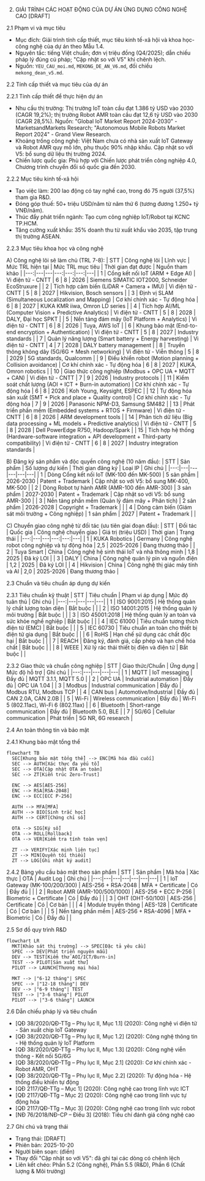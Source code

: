 2. GIẢI TRÌNH CÁC HOẠT ĐỘNG CỦA DỰ ÁN ỨNG DỤNG CÔNG NGHỆ CAO [DRAFT]

2.1 Phạm vi và mục tiêu
- Mục đích: Giải trình tính cấp thiết, mục tiêu kinh tế-xã hội và khoa học-công nghệ của dự án theo Mẫu 1.4.
- Nguyên tắc: tiếng Việt chuẩn; đơn vị triệu đồng (Q4/2025); dẫn chiếu pháp lý đúng cú pháp; "Cập nhật so với V5" khi chênh lệch.
- Nguồn: `YEU_CAU_moi.md`, `MEKONG_DE_AN_V6.md`, đối chiếu `mekong_dean_v5.md`.

2.2 Tính cấp thiết và mục tiêu của dự án

2.2.1 Tính cấp thiết để thực hiện dự án
- Nhu cầu thị trường: Thị trường IoT toàn cầu đạt 1.386 tỷ USD vào 2030 (CAGR 19,2%); thị trường Robot AMR toàn cầu đạt 12,6 tỷ USD vào 2030 (CAGR 28,5%). Nguồn: "Global IoT Market Report 2024-2030" - MarketsandMarkets Research; "Autonomous Mobile Robots Market Report 2024" - Grand View Research.
- Khoảng trống công nghệ: Việt Nam chưa có nhà sản xuất IoT Gateway và Robot AMR quy mô lớn, phụ thuộc 90% nhập khẩu. Cập nhật so với V5: bổ sung dữ liệu thị trường 2024.
- Chiến lược quốc gia: Phù hợp với Chiến lược phát triển công nghiệp 4.0, Chương trình chuyển đổi số quốc gia đến 2030.

2.2.2 Mục tiêu kinh tế-xã hội
- Tạo việc làm: 200 lao động có tay nghề cao, trong đó 75 người (37,5%) tham gia R&D.
- Đóng góp thuế: 50+ triệu USD/năm từ năm thứ 6 (tương đương 1.250+ tỷ VNĐ/năm).
- Thúc đẩy phát triển ngành: Tạo cụm công nghiệp IoT/Robot tại KCNC TP.HCM.
- Tăng cường xuất khẩu: 35% doanh thu từ xuất khẩu vào 2035, tập trung thị trường ASEAN.

2.2.3 Mục tiêu khoa học và công nghệ

A) Công nghệ lõi sẽ làm chủ (TRL 7-8):
| STT | Công nghệ lõi | Lĩnh vực | Mức TRL hiện tại | Mức TRL mục tiêu | Thời gian đạt được | Nguồn tham khảo |
|---:|---|---|---:|---:|---:|---|
| 1 | Cổng kết nối IoT (ARM + Edge AI) | Vi điện tử - CNTT | 6 | 8 | 2026 | Siemens SIMATIC IOT2000, Schneider EcoStruxure |
| 2 | Tích hợp cảm biến (LiDAR + Camera + IMU) | Vi điện tử - CNTT | 5 | 8 | 2027 | Hikvision, Bosch sensors |
| 3 | Định vị SLAM (Simultaneous Localization and Mapping) | Cơ khí chính xác - Tự động hóa | 6 | 8 | 2027 | KUKA KMR iiwa, Omron LD series |
| 4 | Tích hợp AI/ML (Computer Vision + Predictive Analytics) | Vi điện tử - CNTT | 5 | 8 | 2028 | DALY, Đại học SPKT |
| 5 | Nền tảng đám mây (IoT Platform + Analytics) | Vi điện tử - CNTT | 6 | 8 | 2026 | Tuya, AWS IoT |
| 6 | Khung bảo mật (End-to-end encryption + Authentication) | Vi điện tử - CNTT | 5 | 8 | 2027 | Industry standards |
| 7 | Quản lý năng lượng (Smart battery + Energy harvesting) | Vi điện tử - CNTT | 4 | 7 | 2028 | DALY battery management |
| 8 | Truyền thông không dây (5G/6G + Mesh networking) | Vi điện tử - Viễn thông | 5 | 8 | 2029 | 5G standards, Qualcomm |
| 9 | Điều khiển robot (Motion planning + Collision avoidance) | Cơ khí chính xác - Tự động hóa | 6 | 8 | 2027 | KUKA, Omron robotics |
| 10 | Giao thức công nghiệp (Modbus + OPC UA + MQTT + CAN) | Vi điện tử - CNTT | 7 | 9 | 2026 | Industry protocols |
| 11 | Kiểm soát chất lượng (AOI + ICT + Burn-in automation) | Cơ khí chính xác - Tự động hóa | 6 | 8 | 2026 | Koh Young, Keysight, ESPEC |
| 12 | Tự động hóa sản xuất (SMT + Pick and place + Quality control) | Cơ khí chính xác - Tự động hóa | 7 | 9 | 2026 | Panasonic NPM-D3, Samsung SM482 |
| 13 | Phát triển phần mềm (Embedded systems + RTOS + Firmware) | Vi điện tử - CNTT | 6 | 8 | 2026 | ARM development tools |
| 14 | Phân tích dữ liệu (Big data processing + ML models + Predictive analytics) | Vi điện tử - CNTT | 5 | 8 | 2028 | Dell PowerEdge R750, Hadoop/Spark |
| 15 | Tích hợp hệ thống (Hardware-software integration + API development + Third-party compatibility) | Vi điện tử - CNTT | 6 | 8 | 2027 | Industry integration standards |

B) Đăng ký sản phẩm và độc quyền công nghệ (10 năm đầu):
| STT | Sản phẩm | Số lượng dự kiến | Thời gian đăng ký | Loại IP | Ghi chú |
|---:|---|---|---|---|---|
| 1 | Dòng Cổng kết nối IoT (MK-100 đến MK-500) | 5 sản phẩm | 2026-2030 | Patent + Trademark | Cập nhật so với V5: bổ sung MK-400, MK-500 |
| 2 | Dòng Robot tự hành AMR (AMR-100 đến AMR-300) | 3 sản phẩm | 2027-2030 | Patent + Trademark | Cập nhật so với V5: bổ sung AMR-300 |
| 3 | Nền tảng phần mềm (Quản lý đám mây + Phân tích) | 2 sản phẩm | 2026-2028 | Copyright + Trademark | |
| 4 | Dòng cảm biến (Giám sát môi trường + Công nghiệp) | 1 sản phẩm | 2027 | Patent + Trademark | |

C) Chuyển giao công nghệ từ đối tác (ưu tiên giai đoạn đầu):
| STT | Đối tác | Quốc gia | Công nghệ chuyển giao | Giá trị (triệu USD) | Thời gian | Trạng thái |
|---:|---|---|---:|---:|---|
| 1 | KUKA Robotics | Germany | Công nghệ robot công nghiệp và tự động hóa | 2,5 | 2025-2026 | Đang thương thảo |
| 2 | Tuya Smart | China | Công nghệ hệ sinh thái IoT và nhà thông minh | 1,8 | 2025 | Đã ký LOI |
| 3 | DALY | China | Công nghệ quản lý pin và nguồn điện | 1,2 | 2025 | Đã ký LOI |
| 4 | Hikvision | China | Công nghệ thị giác máy tính và AI | 2,0 | 2025-2026 | Đang thương thảo |

2.3 Chuẩn và tiêu chuẩn áp dụng dự kiến

2.3.1 Tiêu chuẩn kỹ thuật
| STT | Tiêu chuẩn | Phạm vi áp dụng | Mức độ tuân thủ | Ghi chú |
|---:|---|---|---|---|
| 1 | ISO 9001:2015 | Hệ thống quản lý chất lượng toàn diện | Bắt buộc | |
| 2 | ISO 14001:2015 | Hệ thống quản lý môi trường | Bắt buộc | |
| 3 | ISO 45001:2018 | Hệ thống quản lý an toàn và sức khỏe nghề nghiệp | Bắt buộc | |
| 4 | IEC 61000 | Tiêu chuẩn tương thích điện từ (EMC) | Bắt buộc | |
| 5 | IEC 60730 | Tiêu chuẩn an toàn cho thiết bị điện tử gia dụng | Bắt buộc | |
| 6 | RoHS | Hạn chế sử dụng các chất độc hại | Bắt buộc | |
| 7 | REACH | Đăng ký, đánh giá, cấp phép và hạn chế hóa chất | Bắt buộc | |
| 8 | WEEE | Xử lý rác thải thiết bị điện và điện tử | Bắt buộc | |

2.3.2 Giao thức và chuẩn công nghiệp
| STT | Giao thức/Chuẩn | Ứng dụng | Mức độ hỗ trợ | Ghi chú |
|---:|---|---|---|---|
| 1 | MQTT | IoT messaging | Đầy đủ | MQTT 3.1.1, MQTT 5.0 |
| 2 | OPC UA | Industrial automation | Đầy đủ | OPC UA 1.04 |
| 3 | Modbus | Industrial communication | Đầy đủ | Modbus RTU, Modbus TCP |
| 4 | CAN bus | Automotive/Industrial | Đầy đủ | CAN 2.0A, CAN 2.0B |
| 5 | Wi-Fi | Wireless communication | Đầy đủ | Wi-Fi 5 (802.11ac), Wi-Fi 6 (802.11ax) |
| 6 | Bluetooth | Short-range communication | Đầy đủ | Bluetooth 5.0, BLE |
| 7 | 5G/6G | Cellular communication | Phát triển | 5G NR, 6G research |

2.4 An toàn thông tin và bảo mật

2.4.1 Khung bảo mật tổng thể
```mermaid
flowchart TB
  SEC[Khung bảo mật tổng thể] --> ENC[Mã hóa đầu cuối]
  SEC --> AUTH[Xác thực đa yếu tố]
  SEC --> OTA[Cập nhật OTA an toàn]
  SEC --> ZT[Kiến trúc Zero-Trust]
  
  ENC --> AES[AES-256]
  ENC --> RSA[RSA-2048]
  ENC --> ECC[ECC P-256]
  
  AUTH --> MFA[MFA]
  AUTH --> BIO[Sinh trắc học]
  AUTH --> CERT[Chứng chỉ số]
  
  OTA --> SIG[Ký số]
  OTA --> ROLL[Rollback]
  OTA --> VER[Kiểm tra tính toàn vẹn]
  
  ZT --> VERIFY[Xác minh liên tục]
  ZT --> MIN[Quyền tối thiểu]
  ZT --> LOG[Ghi nhật ký audit]
```

2.4.2 Bảng yêu cầu bảo mật theo sản phẩm
| STT | Sản phẩm | Mã hóa | Xác thực | OTA | Audit Log | Ghi chú |
|---:|---|---|---|---|---|---|
| 1 | IoT Gateway (MK-100/200/300) | AES-256 + RSA-2048 | MFA + Certificate | Có | Đầy đủ | |
| 2 | Robot AMR (AMR-100/500/1000) | AES-256 + ECC P-256 | Biometric + Certificate | Có | Đầy đủ | |
| 3 | OHT (OHT-50/100) | AES-256 | Certificate | Có | Cơ bản | |
| 4 | Module truyền thông | AES-128 | Certificate | Có | Cơ bản | |
| 5 | Nền tảng phần mềm | AES-256 + RSA-4096 | MFA + Biometric | Có | Đầy đủ | |

2.5 Sơ đồ quy trình R&D
```mermaid
flowchart LR
  MKT[Khảo sát thị trường] --> SPEC[Đặc tả yêu cầu]
  SPEC --> DEV[Phát triển nguyên mẫu]
  DEV --> TEST[Kiểm thử AOI/ICT/Burn-in]
  TEST --> PILOT[Sản xuất thử]
  PILOT --> LAUNCH[Thương mại hóa]
  
  MKT --> |"6-12 tháng"| SPEC
  SPEC --> |"12-18 tháng"| DEV
  DEV --> |"6-9 tháng"| TEST
  TEST --> |"3-6 tháng"| PILOT
  PILOT --> |"3-6 tháng"| LAUNCH
```

2.6 Dẫn chiếu pháp lý và tiêu chuẩn
- [QĐ 38/2020/QĐ-TTg – Phụ lục II, Mục 1.1] (2020): Công nghệ vi điện tử - Sản xuất chip IoT Gateway
- [QĐ 38/2020/QĐ-TTg – Phụ lục II, Mục 1.2] (2020): Công nghệ thông tin - Hệ thống quản lý IoT Platform
- [QĐ 38/2020/QĐ-TTg – Phụ lục II, Mục 1.3] (2020): Công nghệ viễn thông - Kết nối 5G/6G
- [QĐ 38/2020/QĐ-TTg – Phụ lục II, Mục 2.1] (2020): Cơ khí chính xác - Robot AMR, OHT
- [QĐ 38/2020/QĐ-TTg – Phụ lục II, Mục 2.2] (2020): Tự động hóa - Hệ thống điều khiển tự động
- [QĐ 2117/QĐ-TTg – Mục 1] (2020): Công nghệ cao trong lĩnh vực ICT
- [QĐ 2117/QĐ-TTg – Mục 2] (2020): Công nghệ cao trong lĩnh vực tự động hóa
- [QĐ 2117/QĐ-TTg – Mục 3] (2020): Công nghệ cao trong lĩnh vực robot
- [NĐ 76/2018/NĐ-CP – Điều 3] (2018): Tiêu chí đánh giá công nghệ cao

2.7 Ghi chú và trạng thái
- Trạng thái: [DRAFT]
- Phiên bản: 2025-10-20
- Người biên soạn: (điền)
- Thay đổi "Cập nhật so với V5": đã ghi tại các dòng có chênh lệch
- Liên kết chéo: Phần 5.2 (Công nghệ), Phần 5.5 (R&D), Phần 6 (Chất lượng & Môi trường)
